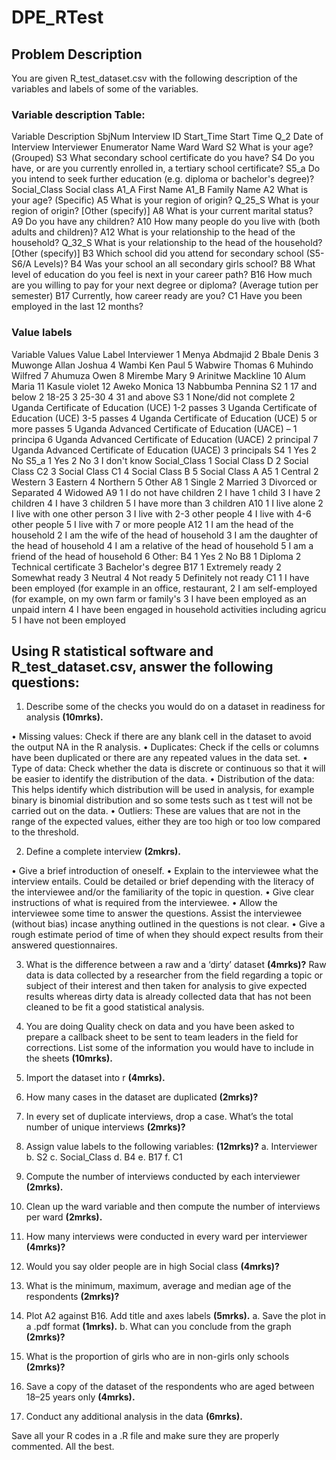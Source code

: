 # DPE_RTest

## Problem Description
You are given R_test_dataset.csv with the following description of the variables and labels of some of the variables. 

### Variable description Table:

Variable	Description
SbjNum	Interview ID
Start_Time	Start Time
Q_2	Date of Interview
Interviewer	Enumerator Name
Ward	Ward
S2	What is your age?(Grouped)
S3	What secondary school certificate do you have?
S4	Do you have, or are you currently enrolled in, a tertiary school certificate?
S5_a	Do you intend to seek further education (e.g. diploma or bachelor's degree)?
Social_Class	Social class
A1_A	First Name
A1_B	Family Name
A2	What is your age? (Specific)
A5	What is your region of origin?
Q_25_S	What is your region of origin?  [Other (specify)]
A8	What is your current marital status?
A9	Do you have any children?
A10	How many people do you live with (both adults and children)?
A12	What is your relationship to the head of the household?
Q_32_S	What is your relationship to the head of the household?  [Other (specify)]
B3	Which school did you attend for secondary school (S5-S6/A Levels)?
B4	Was your school an all secondary girls school?
B8	What level of education do you feel is next in your career path?
B16	How much are you willing to pay for your next degree or diploma? (Average tution per semester)
B17	Currently, how career ready are you?
C1	Have you been employed in the last 12 months?



### Value labels

Variable Values
Value	Label
Interviewer	1	Menya Abdmajid
	2	Bbale Denis
	3	Muwonge Allan Joshua
	4	Wambi Ken Paul
	5	Wabwire Thomas
	6	Muhindo Wilfred
	7	Ahumuza Owen
	8	Mirembe Mary
	9	Arinitwe Mackline
	10	Alum Maria
	11	Kasule violet
	12	Aweko Monica
	13	Nabbumba Pennina
S2	1	17 and below
	2	18-25
	3	25-30
	4	31 and above
S3	1	None/did not complete
	2	Uganda Certificate of Education (UCE) 1-2 passes
	3	Uganda Certificate of Education (UCE) 3-5 passes
	4	Uganda Certificate of Education (UCE) 5 or more passes
	5	Uganda Advanced Certificate of Education (UACE) – 1 principa
	6	Uganda Advanced Certificate of Education (UACE) 2 principal
	7	Uganda Advanced Certificate of Education (UACE) 3 principals
S4	1	Yes
	2	No
S5_a	1	Yes
	2	No
	3	I don't know
Social_Class	1	Social Class D
	2	Social Class C2
	3	Social Class C1
	4	Social Class B
	5	Social Class A
A5	1	Central
	2	Western
	3	Eastern
	4	Northern
	5	Other
A8	1	Single
	2	Married
	3	Divorced or Separated
	4	Widowed
A9	1	I do not have children
	2	I have 1 child
	3	I have 2 children
	4	I have 3 children
	5	I have more than 3 children
A10	1	I live alone
	2	I live with one other person
	3	I live with 2-3 other people
	4	I live with 4-6 other people
	5	I live with 7 or more people
A12	1	I am the head of the household
	2	I am the wife of the head of household
	3	I am the daughter of the head of household
	4	I am a relative of the head of household
	5	I am a friend of the head of household
	6	Other:
B4	1	Yes
	2	No
B8	1	Diploma
	2	Technical certificate
	3	Bachelor's degree
B17	1	Extremely ready
	2	Somewhat ready
	3	Neutral
	4	Not ready
	5	Definitely not ready
C1	1	I have been employed (for example in an office, restaurant,
	2	I am self-employed (for example, on my own farm or family's
	3	I have been employed as an unpaid intern
	4	I have been engaged in household activities including agricu
	5	I have not been employed

## Using R statistical software and R_test_dataset.csv, answer the following questions:

1.	Describe some of the checks you would do on a dataset in readiness for analysis **(10mrks).**

•	Missing values: Check if there are any blank cell in the dataset to avoid the output NA in the R analysis.
•	Duplicates: Check if the cells or columns have been duplicated or there are any repeated values in the data set.
•	Type of data: Check whether the data is discrete or continuous so that it will be easier to identify the distribution of the data.
•	Distribution of the data: This helps identify which distribution will be used in analysis, for example binary is binomial distribution and so some tests such as t test will not be carried out on the data.
•	Outliers: These are values that are not in the range of the expected values, either they are too high or too low compared to the threshold.

2.	Define a complete interview **(2mkrs).**

•	Give a brief introduction of oneself.
•	Explain to the interviewee what the interview entails. Could be detailed or brief depending with the literacy of the interviewee and/or the familiarity of the topic in question.
•	Give clear instructions of what is required from the interviewee.
•	Allow the interviewee some time to answer the questions. Assist the interviewee (without bias) incase anything outlined in the questions is not clear.
•	Give a rough estimate period of time of when they should expect results from their answered questionnaires.

3.	What is the difference between a raw and a ‘dirty’ dataset **(4mrks)?**
Raw data is data collected by a researcher from the field regarding a topic or subject of their interest and then taken for analysis to give expected results whereas dirty data is already collected data that has not been cleaned to be fit a good statistical analysis.

4.	You are doing Quality check on data and you have been asked to prepare a callback sheet to be sent to team leaders in the field for corrections. List some of the information you would have to include in the sheets **(10mrks).**


5.	Import the dataset into r **(4mrks).**

6.	How many cases in the dataset are duplicated **(2mrks)?**

7.	In every set of duplicate interviews, drop a case. What’s the total number of unique interviews **(2mrks)?**

8.	Assign value labels to the following variables: **(12mrks)?**
a.	Interviewer
b.	S2
c.	Social_Class
d.	B4
e.	B17
f.	C1

9.	Compute the number of interviews conducted by each interviewer **(2mrks).**

10.	Clean up the ward variable and then compute the number of interviews per ward **(2mrks).**

11.	How many interviews were conducted in every ward per interviewer **(4mrks)?**

12.	Would you say older people are in high Social class **(4mrks)?**

13.	What is the minimum, maximum, average and median age of the respondents **(2mrks)?**

14.	Plot A2 against B16. Add title and axes labels **(5mrks).** 
a.	Save the plot in a .pdf format **(1mrks).**
b.	What can you conclude from the graph **(2mrks)?**

15.	What is the proportion of girls who are in non-girls only schools **(2mrks)?**

16.	Save a copy of the dataset of the respondents who are aged between 18–25 years only **(4mrks).**

17.	Conduct any additional analysis in the data **(6mrks).**

Save all your R codes in a .R file and make sure they are properly commented.
All the best.
